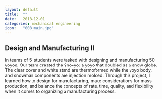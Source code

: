 ```yaml
---
layout: default
title:  ""
date:   2018-12-01
categories: mechanical engineering
icon:	"008_main.jpg"
---
```


<h2>Design and Manufacturing II</h2>

<p>In teams of 5, students were tasked with designing and manufacturing 50 yoyos. Our team created the Sno-yo: a yoyo that doubled as a snow globe. The clear cover and white stand are thermoformed while the yoyo body, and snowman components are injection molded. Through this project, I learned how to design for manufacturing, make considerations for mass production, and balance the concepts of rate, time, quality, and flexibility when it comes to organizing a manufacturing process.</p>